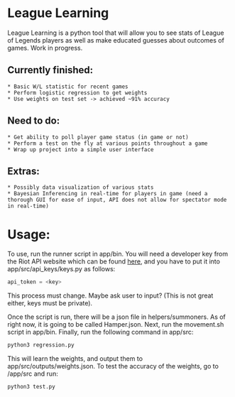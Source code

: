 # League Learning

League Learning is a python tool that will allow you to see stats of League of Legends players as well as make educated guesses about outcomes of games. Work in progress.

## Currently finished:

    * Basic W/L statistic for recent games
    * Perform logistic regression to get weights
    * Use weights on test set -> achieved ~91% accuracy

## Need to do:

    * Get ability to poll player game status (in game or not)
    * Perform a test on the fly at various points throughout a game
    * Wrap up project into a simple user interface
## Extras:

    * Possibly data visualization of various stats
    * Bayesian Inferencing in real-time for players in game (need a thorough GUI for ease of input, API does not allow for spectator mode in real-time)


# Usage:

To use, run the runner script in app/bin. You will need a developer key from the Riot API website which can be found [here](https://developer.riotgames.com/), and you have to put it into app/src/api_keys/keys.py as follows:

```python
api_token = <key>
```

This process must change. Maybe ask user to input? (This is not great either, keys must be private).

Once the script is run, there will be a json file in helpers/summoners. As of right now, it is going to be called Hamper.json. Next, run the movement.sh script in app/bin. Finally, run the following command in app/src:

```bash
python3 regression.py
```
This will learn the weights, and output them to app/src/outputs/weights.json. To test the accuracy of the weights, go to /app/src and run:

```bash
python3 test.py
```
